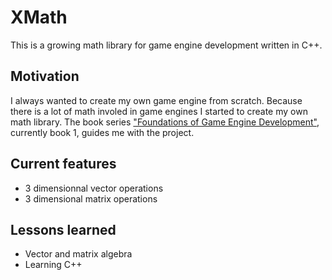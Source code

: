 # XMath

This is a growing math library for game engine development written in C++.

## Motivation

I always wanted to create my own game engine from scratch. Because there is a lot of math involed in game engines I started to create my own math library. The book series ["Foundations of Game Engine Development"](https://foundationsofgameenginedev.com/), currently book 1, guides me with the project.

## Current features

* 3 dimensionnal vector operations
* 3 dimensional matrix operations

## Lessons learned

* Vector and matrix algebra
* Learning C++
